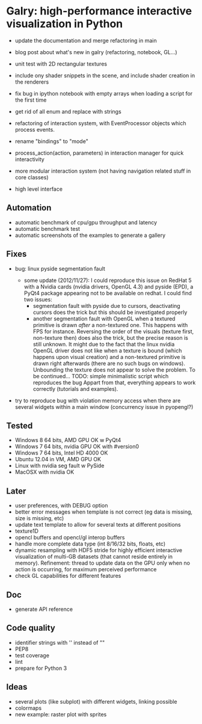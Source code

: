 Galry: high-performance interactive visualization in Python
===========================================================


  * update the documentation and merge refactoring in main

  * blog post about what's new in galry (refactoring, notebook, GL...)  
 
  * unit test with 2D rectangular textures
    
  * include ony shader snippets in the scene, and include shader creation
    in the renderers


    

  * fix bug in ipython notebook with empty arrays when loading a script
    for the first time


  * get rid of all enum and replace with strings
  * refactoring of interaction system, with EventProcessor objects which
    process events.
  * rename "bindings" to "mode"
  * process_action(action, parameters) in interaction manager for quick 
    interactivity
  * more modular interaction system (not having navigation related stuff in
    core classes)
  
  * high level interface

  
Automation
----------
  
  * automatic benchmark of cpu/gpu throughput and latency
  * automatic benchmark test
  * automatic screenshots of the examples to generate a gallery

  
Fixes
-----

  * bug: linux pyside segmentation fault
      * some update (2012/11/27): I could reproduce this issue on RedHat 5
        with a Nvidia cards (nvidia drivers, OpenGL 4.3) and pyside (EPD), 
        a PyQt4 package appearing not to be available on redhat. I could find
        two issues:
          * segmentation fault with pyside due to cursors, deactivating cursors
            does the trick but this should be investigated properly
          * another segmentation fault with OpenGL when a textured 
            primitive is drawn *after* a non-textured one. This happens with
            FPS for instance. Reversing the order of the visuals (texture first,
            non-texture then) does also the trick, but the precise reason is
            still unknown. It might due to the fact that the linux nvidia
            OpenGL driver does not like when a texture is bound (which
            happens upon visual creation) and a non-textured primitive is
            drawn right afterwards (there are no such bugs on windows). 
            Unbounding the texture does not appear to solve the problem. To be
            continued...
            TODO: simple minimalistic script which reproduces the bug
        Appart from that, everything appears to work correctly (tutorials
        and examples).
  
  * try to reproduce bug with violation memory access when there are several
    widgets within a main window (concurrency issue in pyopengl?)
  
  
Tested
------

  * Windows 8 64 bits, AMD GPU                  OK w PyQt4
  * Windows 7 64 bits, nvidia GPU               OK with #version0
  * Windows 7 64 bits, Intel HD 4000            OK    
  * Ubuntu 12.04 in VM, AMD GPU                 OK
  * Linux with nvidia                           seg fault w PySide
  * MacOSX with nvidia                          OK

  
Later
-----

  * user preferences, with DEBUG option
  * better error messages when template is not correct (eg data is missing,
    size is missing, etc)
  * update text template to allow for several texts at different positions
  * texture1D
  * opencl buffers and opencl/gl interop buffers
  * handle more complete data type (int 8/16/32 bits, floats, etc)
  * dynamic resampling with HDF5 stride for highly efficient interactive 
    visualization of multi-GB datasets (that cannot reside entirely in memory).
    Refinement: thread to update data on the GPU only when no action is occurring,
    for maximum perceived performance
  * check GL capabilities for different features
  
Doc
---
  * generate API reference

Code quality
------------
  * identifier strings with '' instead of ""
  * PEP8
  * test coverage
  * lint
  * prepare for Python 3

Ideas
-----
  * several plots (like subplot) with different widgets, linking possible
  * colormaps
  * new example: raster plot with sprites
  